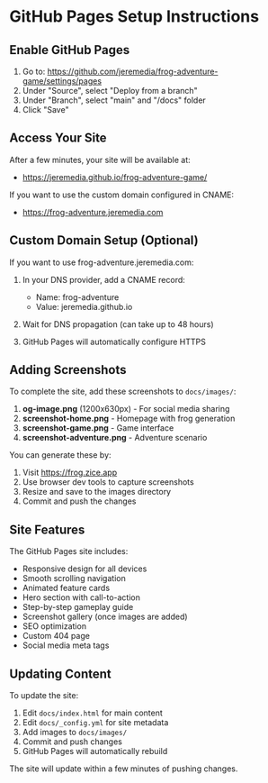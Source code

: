 # GitHub Pages Setup Instructions

## Enable GitHub Pages

1. Go to: https://github.com/jeremedia/frog-adventure-game/settings/pages
2. Under "Source", select "Deploy from a branch"
3. Under "Branch", select "main" and "/docs" folder
4. Click "Save"

## Access Your Site

After a few minutes, your site will be available at:
- https://jeremedia.github.io/frog-adventure-game/

If you want to use the custom domain configured in CNAME:
- https://frog-adventure.jeremedia.com

## Custom Domain Setup (Optional)

If you want to use frog-adventure.jeremedia.com:

1. In your DNS provider, add a CNAME record:
   - Name: frog-adventure
   - Value: jeremedia.github.io

2. Wait for DNS propagation (can take up to 48 hours)

3. GitHub Pages will automatically configure HTTPS

## Adding Screenshots

To complete the site, add these screenshots to `docs/images/`:

1. **og-image.png** (1200x630px) - For social media sharing
2. **screenshot-home.png** - Homepage with frog generation
3. **screenshot-game.png** - Game interface 
4. **screenshot-adventure.png** - Adventure scenario

You can generate these by:
1. Visit https://frog.zice.app
2. Use browser dev tools to capture screenshots
3. Resize and save to the images directory
4. Commit and push the changes

## Site Features

The GitHub Pages site includes:
- Responsive design for all devices
- Smooth scrolling navigation
- Animated feature cards
- Hero section with call-to-action
- Step-by-step gameplay guide
- Screenshot gallery (once images are added)
- SEO optimization
- Custom 404 page
- Social media meta tags

## Updating Content

To update the site:
1. Edit `docs/index.html` for main content
2. Edit `docs/_config.yml` for site metadata
3. Add images to `docs/images/`
4. Commit and push changes
5. GitHub Pages will automatically rebuild

The site will update within a few minutes of pushing changes.